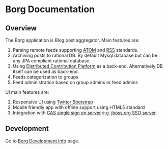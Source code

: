 Borg Documentation
==================


Overview
--------

The Borg application is Blog post aggregator. Main features are:

1. Parsing remote feeds supporting [ATOM](http://en.wikipedia.org/wiki/Atom_(standard)) and [RSS](http://en.wikipedia.org/wiki/RSS) standards.
2. Archiving posts to rational DB. By default Mysql database but can be any JPA compliant rational database.
3. Using [Distributed Contribution Platform](https://github.com/jbossorg/dcp-api) as a back-end. Alternatively DB itself can be used as back-end.
4. Feeds categorization to groups
5. Feed administration based on group admins or feed admins

UI main features are:

1. Responsive UI using [Twitter Bootstrap](http://twitter.github.com/bootstrap/)
2. Mobile friendly app with offline support using HTML5 standard
3. Integration with [CAS single sign on server](http://www.jasig.org/cas) e.g. [jboss.org SSO server](https://sso.jboss.org).


Development
-----------

Go to [Borg Development Info](development.md) page.

